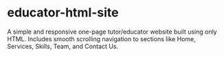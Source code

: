 # educator-html-site
A simple and responsive one-page tutor/educator website built using only HTML. Includes smooth scrolling navigation to sections like Home, Services, Skills, Team, and Contact Us.

